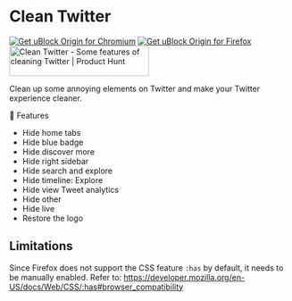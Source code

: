 # Clean Twitter

<!-- markdownlint-disable MD033 -->

<a href="https://chrome.google.com/webstore/detail/lbbfmkbgembfbohdadeggdcgdkmfdmpb"><img src="https://user-images.githubusercontent.com/585534/107280622-91a8ea80-6a26-11eb-8d07-77c548b28665.png" alt="Get uBlock Origin for Chromium"></a> <a href="https://addons.mozilla.org/zh-CN/firefox/addon/clean-twitter-2333/"><img src="https://user-images.githubusercontent.com/585534/107280546-7b9b2a00-6a26-11eb-8f9f-f95932f4bfec.png" alt="Get uBlock Origin for Firefox"></a> <a href="https://www.producthunt.com/posts/clean-twitter?utm_source=badge-featured&utm_medium=badge&utm_souce=badge-clean&#0045;twitter" target="_blank"><img src="https://api.producthunt.com/widgets/embed-image/v1/featured.svg?post_id=401819&theme=light" alt="Clean&#0032;Twitter - Some&#0032;features&#0032;of&#0032;cleaning&#0032;Twitter | Product Hunt" style="width: 250px; height: 54px;" width="250" height="54" /></a>

Clean up some annoying elements on Twitter and make your Twitter experience cleaner.

🌟 Features

- Hide home tabs
- Hide blue badge
- Hide discover more
- Hide right sidebar
- Hide search and explore
- Hide timeline: Explore
- Hide view Tweet analytics
- Hide other
- Hide live
- Restore the logo

## Limitations

Since Firefox does not support the CSS feature `:has` by default, it needs to be manually enabled. Refer to: <https://developer.mozilla.org/en-US/docs/Web/CSS/:has#browser_compatibility>
